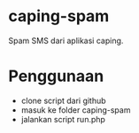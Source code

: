 # caping-spam
Spam SMS dari aplikasi caping.
# Penggunaan
- clone script dari github
- masuk ke folder caping-spam
- jalankan script run.php
